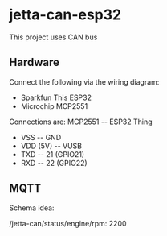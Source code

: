 # jetta-can-esp32
This project uses CAN bus

## Hardware
Connect the following via the wiring diagram:

- Sparkfun This ESP32
- Microchip MCP2551

Connections are:
MCP2551 -- ESP32 Thing

- VSS -- GND
- VDD (5V) -- VUSB
- TXD -- 21 (GPIO21)
- RXD -- 22 (GPIO22)

## MQTT
Schema idea:

/jetta-can/status/engine/rpm: 2200
